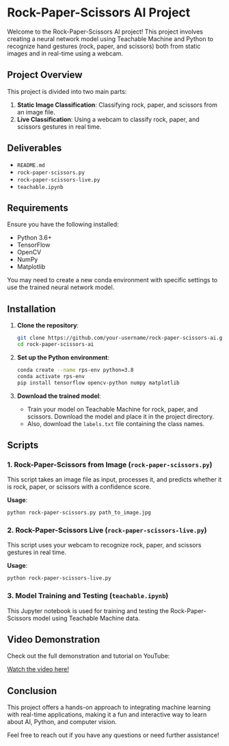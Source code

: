 # Rock-Paper-Scissors AI Project

Welcome to the Rock-Paper-Scissors AI project! This project involves creating a neural network model using Teachable Machine and Python to recognize hand gestures (rock, paper, and scissors) both from static images and in real-time using a webcam.

## Project Overview

This project is divided into two main parts:
1. **Static Image Classification**: Classifying rock, paper, and scissors from an image file.
2. **Live Classification**: Using a webcam to classify rock, paper, and scissors gestures in real time.

## Deliverables

- `README.md`
- `rock-paper-scissors.py`
- `rock-paper-scissors-live.py`
- `teachable.ipynb`

## Requirements

Ensure you have the following installed:
- Python 3.6+
- TensorFlow
- OpenCV
- NumPy
- Matplotlib

You may need to create a new conda environment with specific settings to use the trained neural network model.

## Installation

1. **Clone the repository**:
   ```sh
   git clone https://github.com/your-username/rock-paper-scissors-ai.git
   cd rock-paper-scissors-ai
   ```

2. **Set up the Python environment**:
   ```sh
   conda create --name rps-env python=3.8
   conda activate rps-env
   pip install tensorflow opencv-python numpy matplotlib
   ```

3. **Download the trained model**:
   - Train your model on Teachable Machine for rock, paper, and scissors. Download the model and place it in the project directory.
   - Also, download the `labels.txt` file containing the class names.

## Scripts

### 1. Rock-Paper-Scissors from Image (`rock-paper-scissors.py`)

This script takes an image file as input, processes it, and predicts whether it is rock, paper, or scissors with a confidence score.

**Usage**:
```sh
python rock-paper-scissors.py path_to_image.jpg
```

### 2. Rock-Paper-Scissors Live (`rock-paper-scissors-live.py`)

This script uses your webcam to recognize rock, paper, and scissors gestures in real time. 

**Usage**:
```sh
python rock-paper-scissors-live.py
```

### 3. Model Training and Testing (`teachable.ipynb`)

This Jupyter notebook is used for training and testing the Rock-Paper-Scissors model using Teachable Machine data.

## Video Demonstration

Check out the full demonstration and tutorial on YouTube:

[Watch the video here!](https://www.youtube.com/your-video-link)

## Conclusion

This project offers a hands-on approach to integrating machine learning with real-time applications, making it a fun and interactive way to learn about AI, Python, and computer vision.


Feel free to reach out if you have any questions or need further assistance!
